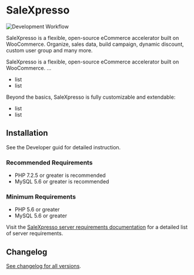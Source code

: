 # SaleXpresso 

![Development Workflow](https://github.com/SaleXpresso/SaleXpresso/workflows/Development%20Workflow/badge.svg?branch=develop)

SaleXpresso is a flexible, open-source eCommerce accelerator built on WooCommerce. Organize, sales data, build campaign, dynamic discount, custom user group and many more.

SaleXpresso is a flexible, open-source eCommerce accelerator built on WooCommerce. ...

- list
- list

Beyond the basics, SaleXpresso is fully customizable and extendable:

- list
- list


## Installation

See the Developer guid for detailed instruction. 

### Recommended Requirements 

* PHP 7.2.5 or greater is recommended
* MySQL 5.6 or greater is recommended


### Minimum Requirements 

* PHP 5.6 or greater
* MySQL 5.6 or greater

Visit the [SaleXpresso server requirements documentation](https://docs.salexpresso.com/document/server-requirements/?utm_source=wp%20org%20repo%20listing&utm_content=installation) for a detailed list of server requirements.

## Changelog 

[See changelog for all versions](https://raw.githubusercontent.com/salexpresso/salexpresso/master/CHANGELOG.MD).
